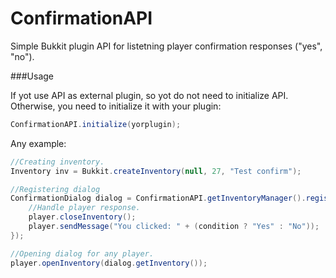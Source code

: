 # ConfirmationAPI

Simple Bukkit plugin API for listetning player confirmation responses ("yes", "no").

###Usage

If yot use API as external plugin, so yot do not need to initialize API.
Otherwise, you need to initialize it with your plugin:

```java
ConfirmationAPI.initialize(yorplugin);
```

Any example:
```java
//Creating inventory.
Inventory inv = Bukkit.createInventory(null, 27, "Test confirm");

//Registering dialog
ConfirmationDialog dialog = ConfirmationAPI.getInventoryManager().registerDialog("Test", inv, 12, 14, (condition, player) -> {
    //Handle player response.
    player.closeInventory();
    player.sendMessage("You clicked: " + (condition ? "Yes" : "No"));
});

//Opening dialog for any player.
player.openInventory(dialog.getInventory());
```
